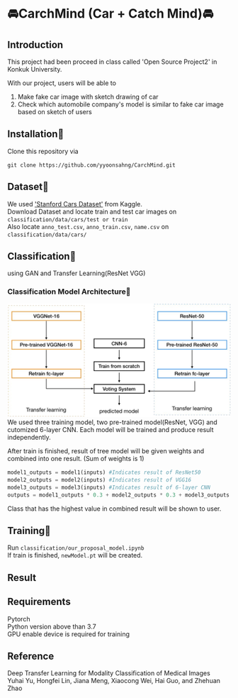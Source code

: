 # :oncoming_automobile:CarchMind (Car + Catch Mind):oncoming_automobile:

## Introduction
This project had been proceed in class called 'Open Source Project2' in Konkuk University.  

With our project, users will be able to  

1. Make fake car image with sketch drawing of car  
2. Check which automobile company's model is similar to fake car image based on sketch of users  

## Installation:hammer:
Clone this repository via
```
git clone https://github.com/yyoonsahng/CarchMind.git
```

## Dataset:page_facing_up:
We used ['Stanford Cars Dataset'](https://www.kaggle.com/jessicali9530/stanford-cars-dataset) from Kaggle.  
Download Dataset and locate train and test car images on ```classification/data/cars/test or train```  
Also locate ```anno_test.csv```, ```anno_train.csv```, ```name.csv``` on ```classification/data/cars/```

## Classification:open_file_folder:
using GAN and Transfer Learning(ResNet VGG)

### Classification Model Architecture:construction_worker:
![architecture](./ModelArchitecture.png)
We used three training model, two pre-trained model(ResNet, VGG) and cutomized 6-layer CNN. Each model will be trained and produce result independently. 

After train is finished, result of tree model will be given weights and combined into one result. (Sum of weights is 1)  
```python
model1_outputs = model1(inputs) #Indicates result of ResNet50
model2_outputs = model2(inputs) #Indicates result of VGG16
model3_outputs = model3(inputs) #Indicates result of 6-layer CNN
outputs = model1_outputs * 0.3 + model2_outputs * 0.3 + model3_outputs * 0.4 #output is combined result
```

Class that has the highest value in combined result will be shown to user.  

## Training:runner:
Run ```classification/our_proposal_model.ipynb```  
If train is finished, ```newModel.pt``` will be created.

## Result

## Requirements
Pytorch  
Python version above than 3.7  
GPU enable device is required for training

## Reference
Deep Transfer Learning for Modality Classification of Medical Images  
Yuhai Yu, Hongfei Lin, Jiana Meng, Xiaocong Wei, Hai Guo, and Zhehuan Zhao
